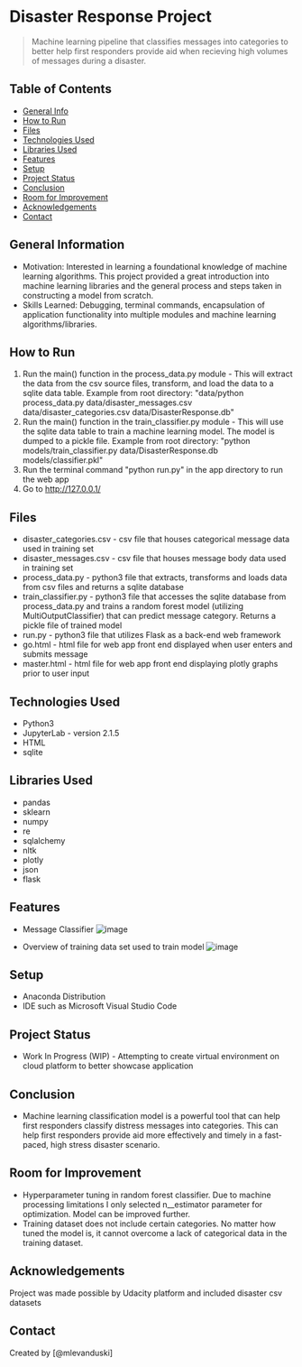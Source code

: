 # Disaster Response Project
> Machine learning pipeline that classifies messages into categories to better help first responders provide aid when recieving high volumes of messages during a disaster.


## Table of Contents
* [General Info](#general-information)
* [How to Run](#how-to-run)
* [Files](#files)
* [Technologies Used](#technologies-used)
* [Libraries Used](#libraries-used)
* [Features](#features)
* [Setup](#setup)
* [Project Status](#project-status)
* [Conclusion](#conclusion)
* [Room for Improvement](#room-for-improvement)
* [Acknowledgements](#acknowledgements)
* [Contact](#contact)
<!-- * [License](#license) -->


## General Information
- Motivation: Interested in learning a foundational knowledge of machine learning algorithms. This project provided a great introduction into machine learning libraries and the general process and steps taken in constructing a model from scratch.
- Skills Learned: Debugging, terminal commands, encapsulation of application functionality into multiple modules and machine learning algorithms/libraries.


## How to Run
1. Run the main() function in the process_data.py module - This will extract the data from the csv source files, transform, and load the data to a sqlite data table. Example from root directory: "data/python process_data.py data/disaster_messages.csv data/disaster_categories.csv data/DisasterResponse.db"
3. Run the main() function in the train_classifier.py module - This will use the sqlite data table to train a machine learning model. The model is dumped to a pickle file. Example from root directory: "python models/train_classifier.py data/DisasterResponse.db models/classifier.pkl"
4. Run the terminal command "python run.py" in the app directory to run the web app
5. Go to http://127.0.0.1/


## Files
- disaster_categories.csv - csv file that houses categorical message data used in training set
- disaster_messages.csv - csv file that houses message body data used in training set
- process_data.py - python3 file that extracts, transforms and loads data from csv files and returns a sqlite database
- train_classifier.py - python3 file that accesses the sqlite database from process_data.py and trains a random forest model (utilizing MultiOutputClassifier) that can predict message category. Returns a pickle file of trained model
- run.py - python3 file that utilizes Flask as a back-end web framework
- go.html - html file for web app front end displayed when user enters and submits message
- master.html - html file for web app front end displaying plotly graphs prior to user input


## Technologies Used
- Python3
- JupyterLab - version 2.1.5
- HTML
- sqlite


## Libraries Used
- pandas
- sklearn
- numpy
- re
- sqlalchemy
- nltk
- plotly
- json
- flask


## Features
- Message Classifier
![image](https://user-images.githubusercontent.com/70555199/125826316-035a5a3d-17ef-4657-a535-9f26f6712d7d.png)

- Overview of training data set used to train model
![image](https://user-images.githubusercontent.com/70555199/125826492-e0529ec9-a411-45db-81d5-76bdd445c3c7.png)


## Setup
- Anaconda Distribution
- IDE such as Microsoft Visual Studio Code


## Project Status
- Work In Progress (WIP) - Attempting to create virtual environment on cloud platform to better showcase application


## Conclusion
 - Machine learning classification model is a powerful tool that can help first responders classify distress messages into categories. This can help first responders provide aid more effectively and timely in a fast-paced, high stress disaster scenario.


## Room for Improvement
- Hyperparameter tuning in random forest classifier. Due to machine processing limitations I only selected n__estimator parameter for optimization. Model can be improved further.
- Training dataset does not include certain categories. No matter how tuned the model is, it cannot overcome a lack of categorical data in the training dataset.


## Acknowledgements
Project was made possible by Udacity platform and included disaster csv datasets

## Contact
Created by [@mlevanduski]


<!-- Optional -->
<!-- ## License -->
<!-- This project is open source and available under the [... License](). -->
